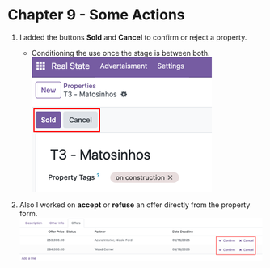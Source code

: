 #  

# Chapter 9 - Some Actions

1. I added the buttons **Sold** and **Cancel** to confirm or reject a property.
    * Conditioning the use once the stage is between both.  
![alt text](image-1.png)

2. Also I worked on **accept** or **refuse** an offer directly from the property form.  
    ![alt text](image.png)